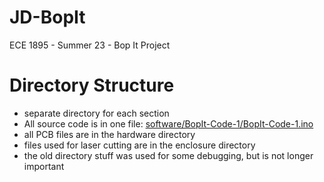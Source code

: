 # JD-BopIt
ECE 1895 - Summer 23 - Bop It Project

# Directory Structure
- separate directory for each section
- All source code is in one file: [software/BopIt-Code-1/BopIt-Code-1.ino](https://github.com/jjo527/JD-BopIt/blob/main/software/BopIt-Code-1/BopIt-Code-1.ino)
- all PCB files are in the hardware directory
- files used for laser cutting are in the enclosure directory
- the old directory stuff was used for some debugging, but is not longer important
